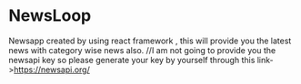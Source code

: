 # NewsLoop
Newsapp created by using react framework , this will provide you the latest news with category wise news also. //I am not going to provide you the newsapi key so please generate your key by yourself through this link->https://newsapi.org/
